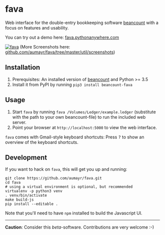 # fava

Web interface for the double-entry bookkeeping software
[beancount](http://furius.ca/beancount/) with a focus on features and usability.

You can try out a demo here: [fava.pythonanywhere.com](http://fava.pythonanywhere.com)

[![fava](https://raw.githubusercontent.com/aumayr/fava/master/util/screenshots/screenshot-01.png)](#screenshot)
(More Screenshots here: [github.com/aumayr/fava/tree/master/util/screenshots](https://github.com/aumayr/fava/tree/master/util/screenshots))

## Installation

1. Prerequisites: An installed version of
   [beancount](http://furius.ca/beancount/) and Python >= 3.5
3. Install it from PyPI by running `pip3 install beancount-fava`

## Usage

1. Start `fava` by running `fava
   /Volumes/Ledger/example.ledger` (substitute with the path to your own
   beancount-file) to run the included web server.
2. Point your browser at `http://localhost:5000` to view the web interface.

`fava` comes with Gmail-style keyboard shortcuts: Press <kbd>?</kbd> to show an overview of the keyboard shortcuts.

## Development

If you want to hack on `fava`, this will get you up and running:

    git clone https://github.com/aumayr/fava.git
    cd fava
    # using a virtual environment is optional, but recommended
    virtualenv -p python3 venv
    . venv/bin/activate
    make build-js
    pip install --editable .

Note that you'll need to have `npm` installed to build the Javascript UI.

---
**Caution**: Consider this *beta*-software. Contributions are very welcome :-)
